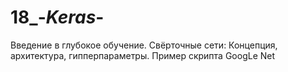 # 18_-_Keras_-
Введение в глубокое обучение. Свёрточные сети: Концепция, архитектура, гипперпараметры. Пример скрипта GoogLe Net  
